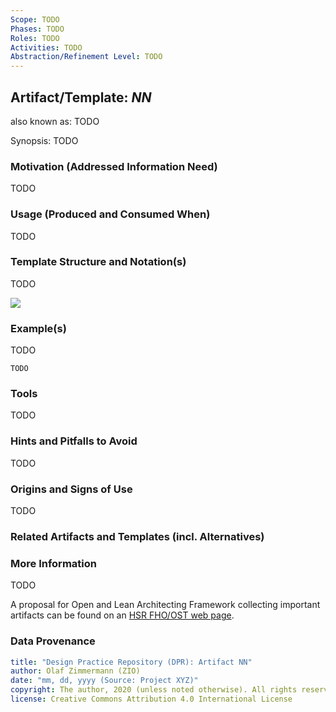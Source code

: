 ```yaml
---
Scope: TODO
Phases: TODO
Roles: TODO
Activities: TODO  
Abstraction/Refinement Level: TODO 
---
```


<!-- Word budget: 500-1000 (2-3 A4 pages); the artifacts descriptions should be readable in a few minutes (while practice descriptions will be a bit more elaborate) -->

Artifact/Template: *NN*
-----------------------
<!--Alternate names or candidate names) can be listed as "Also known as " here. -->
also known as: TODO

Synopsis: TODO <!-- one line, glossary style definition (optional) -->


### Motivation (Addressed Information Need) 
<!-- Purpose -->
TODO


### Usage (Produced and Consumed When)
<!-- AA/AS/AE, must identify the producing role and the target audience -->
TODO 


### Template Structure and Notation(s)
<!-- What to do, artifact to produce; minimum, medium maximum diligence/verbosity (?) -->  
TODO

![](/images/NN.png)


### Example(s)
<!-- Must be concrete, ideally give three ones, one for each verbosity/fidelity level basic, medium, full -->
TODO

~~~
TODO
~~~


### Tools
<!-- From AA, should call out what one needs to be able to do on beginner, intermediate, advanced level; as a team -->
TODO


### Hints and Pitfalls to Avoid
<!-- See ART, don’t overdo etc. -->
TODO


### Origins and Signs of Use
<!-- From PLOPs and from AA -->
TODO


### Related Artifacts and Templates (incl. Alternatives)
<!-- in DPR/OLAF and elsewhere -->


### More Information
TODO

A proposal for Open and Lean Architecting Framework collecting important artifacts can be found on an [HSR FHO/OST web page](https://www.ifs.hsr.ch/index.php?id=13195&L=4).


### Data Provenance 

```yaml
title: "Design Practice Repository (DPR): Artifact NN"
author: Olaf Zimmermann (ZIO)
date: "mm, dd, yyyy (Source: Project XYZ)"
copyright: The author, 2020 (unless noted otherwise). All rights reserved.
license: Creative Commons Attribution 4.0 International License
```
